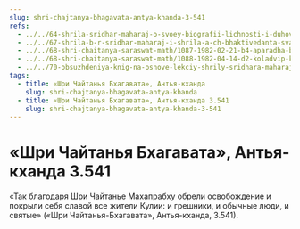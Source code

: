 ```yaml
---
slug: shri-chajtanya-bhagavata-antya-khanda-3-541
refs:
  - ../../64-shrila-sridhar-maharaj-o-svoey-biografii-lichnosti-i-duhovnom-opyte/981-1982-04-16-c4-prisutstvie-mahaprabhu-pri-napisanii-tridtsat-chetvertogo-stiha-shri-premadhama-deva-stotram.md
  - ../../67-shrila-b-r-sridhar-maharaj-i-shrila-a-ch-bhaktivedanta-svami-prabhupada/1071-1982-01-04-a2-gospod-nityananda-i-semya-bhaktivedanty-svami-prabhupady.md
  - ../../68-shri-chaitanya-saraswat-math/1087-1982-02-21-b4-aparadha-bhandzhan-pat-mesto-gde-proshhayutsya-vse-grehi.md
  - ../../68-shri-chaitanya-saraswat-math/1088-1982-04-14-d2-koladvip-kak-mesto-pada-sevanam-i-aparadh-bhandzhan-pat.md
  - ../../70-obsuzhdeniya-knig-na-osnove-lekciy-shrily-sridhara-maharaja/1121-1981-08-20-a2-o-kvalifikatsii-dlya-chteniya-i-napisanii-shri-shri-prapanna-dzhivanamritam.md
tags:
  - title: «Шри Чайтанья Бхагавата», Антья-кханда
    slug: shri-chajtanya-bhagavata-antya-khanda
  - title: «Шри Чайтанья Бхагавата», Антья-кханда 3.541
    slug: shri-chajtanya-bhagavata-antya-khanda-3-541
---
```


# «Шри Чайтанья Бхагавата», Антья-кханда 3.541

«Так благодаря Шри Чайтанье Махапрабху обрели освобождение и покрыли себя славой все жители Кулии: и грешники, и обычные люди, и святые» («Шри Чайтанья-Бхагавата», Антья-кханда, 3.541).

